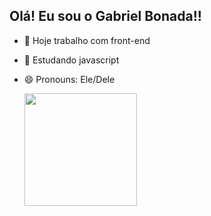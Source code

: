 ## Olá! Eu sou o Gabriel Bonada!!



- 🔭 Hoje trabalho com front-end
- 🌱 Estudando javascript 
- 😄 Pronouns: Ele/Dele

  <div>
  <a href="https://github.com/Gabrielbonada"> 
  <img height="180em" src="https://github-readme-stats.vercel.app/apiGabrielbonadaanuraghazra)](https://github.com/anuraghazra/github-readme-stats"/> 

    
  </div>

